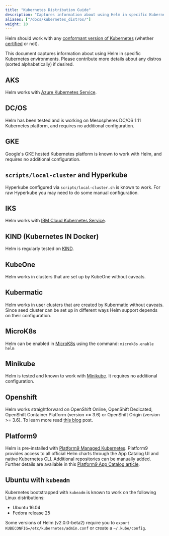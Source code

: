 ```yaml
---
title: "Kubernetes Distribution Guide"
description: "Captures information about using Helm in specific Kubernetes environments."
aliases: ["/docs/kubernetes_distros/"]
weight: 10
---
```


Helm should work with any [conformant version of
Kubernetes](https://github.com/cncf/k8s-conformance) (whether
[certified](https://www.cncf.io/certification/software-conformance/) or not).

This document captures information about using Helm in specific Kubernetes environments. Please
contribute more details about any distros (sorted alphabetically) if desired.

## AKS

Helm works with [Azure Kubernetes
Service](https://docs.microsoft.com/en-us/azure/aks/kubernetes-helm).

## DC/OS

Helm has been tested and is working on Mesospheres DC/OS 1.11 Kubernetes platform, and requires no
additional configuration.

## GKE

Google's GKE hosted Kubernetes platform is known to work with Helm, and requires no additional
configuration.

## `scripts/local-cluster` and Hyperkube

Hyperkube configured via `scripts/local-cluster.sh` is known to work. For raw Hyperkube you may need
to do some manual configuration.

## IKS

Helm works with [IBM Cloud Kubernetes
Service](https://cloud.ibm.com/docs/containers?topic=containers-helm).

## KIND (Kubernetes IN Docker)

Helm is regularly tested on [KIND](https://github.com/kubernetes-sigs/kind).

## KubeOne

Helm works in clusters that are set up by KubeOne without caveats.

## Kubermatic

Helm works in user clusters that are created by Kubermatic without caveats. Since seed cluster can
be set up in different ways Helm support depends on their configuration.

## MicroK8s

Helm can be enabled in [MicroK8s](https://microk8s.io) using the command: `microk8s.enable helm`

## Minikube

Helm is tested and known to work with [Minikube](https://github.com/kubernetes/minikube). It
requires no additional configuration.

## Openshift

Helm works straightforward on OpenShift Online, OpenShift Dedicated, OpenShift Container Platform
(version >= 3.6) or OpenShift Origin (version >= 3.6). To learn more read [this
blog](https://blog.openshift.com/getting-started-helm-openshift/) post.

## Platform9

Helm is pre-installed with [Platform9 Managed
Kubernetes](https://platform9.com/managed-kubernetes/?utm_source=helm_distro_notes). Platform9
provides access to all official Helm charts through the App Catalog UI and native Kubernetes CLI.
Additional repositories can be manually added. Further details are available in this [Platform9 App
Catalog
article](https://platform9.com/support/deploying-kubernetes-apps-platform9-managed-kubernetes/?utm_source=helm_distro_notes).

## Ubuntu with `kubeadm`

Kubernetes bootstrapped with `kubeadm` is known to work on the following Linux distributions:

- Ubuntu 16.04
- Fedora release 25

Some versions of Helm (v2.0.0-beta2) require you to `export KUBECONFIG=/etc/kubernetes/admin.conf`
or create a `~/.kube/config`.
